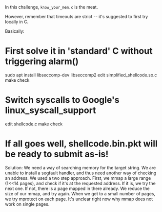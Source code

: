 In this challenge, `know_your_mem.c` is the meat.

However, remember that timeouts are strict -- it's suggested to first try locally in C.

Basically:

  # First solve it in 'standard' C without triggering alarm()
  sudo apt install libseccomp-dev libseccomp2
  edit simplified_shellcode.so.c
  make check

  # Switch syscalls to Google's linux_syscall_support
  edit shellcode.c
  make check

  # If all goes well, shellcode.bin.pkt will be ready to submit as-is!

Solution:
  We need a way of searching memory for the target string. We are unable to
  install a segfault handler, and thus need another way of checking an address.
  We used a two step approach. First, we mmap a large range (1<<14 pages), and
  check if it's at the requested address. If it is, we try the next one. If not,
  there is a page mapped in there already. We reduce the size of our mmap, and
  try again. When we get to a small number of pages, we try mprotect on each
  page. It's unclear right now why mmap does not work on single pages.
